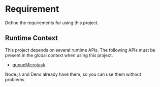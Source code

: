 # Requirement

Define the requirements for using this project.

## Runtime Context

This project depends on several runtime APIs. The following APIs must be present
in the global context when using this project.

- [queueMicrotask](https://developer.mozilla.org/ja/docs/Web/API/queueMicrotask)

Node.js and Deno already have them, so you can use them without problems.
